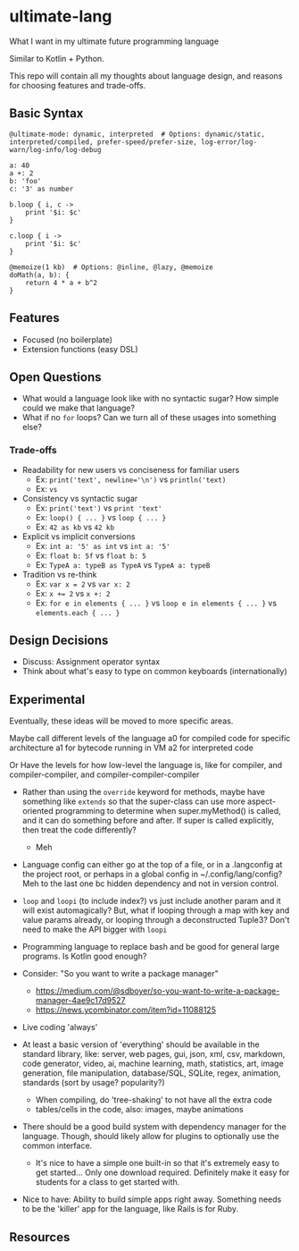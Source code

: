 # ultimate-lang
What I want in my ultimate future programming language

Similar to Kotlin + Python.

This repo will contain all my thoughts about language design, and reasons for choosing features and trade-offs.



## Basic Syntax

```
@ultimate-mode: dynamic, interpreted  # Options: dynamic/static, interpreted/compiled, prefer-speed/prefer-size, log-error/log-warn/log-info/log-debug

a: 40
a +: 2
b: 'foo'
c: '3' as number

b.loop { i, c ->
    print '$i: $c'
}

c.loop { i ->
    print '$i: $c'
}

@memoize(1 kb)  # Options: @inline, @lazy, @memoize
doMath(a, b): {
    return 4 * a + b^2
}
```



## Features
- Focused (no boilerplate)
- Extension functions (easy DSL)



## Open Questions
- What would a language look like with no syntactic sugar? How simple could we make that language?
- What if no `for` loops? Can we turn all of these usages into something else?

### Trade-offs
- Readability for new users vs conciseness for familiar users
  - Ex: `print('text', newline='\n')` vs `println('text)`
  - Ex: `` vs ``
- Consistency vs syntactic sugar
  - Ex: `print('text')` vs `print 'text'`
  - Ex: `loop() { ... }` vs `loop { ... }`
  - Ex:   `42 as kb` vs `42 kb`
- Explicit vs implicit conversions
  - Ex: `int a: '5' as int` vs `int a: '5'`
  - Ex: `float b: 5f` vs `float b: 5`
  - Ex: `TypeA a: typeB as TypeA` vs `TypeA a: typeB`
- Tradition vs re-think
  - Ex: `var x = 2` vs `var x: 2`
  - Ex: `x += 2` vs `x +: 2`
  - Ex: `for e in elements { ... }` vs `loop e in elements { ... }` vs `elements.each { ... }`
  


## Design Decisions
- Discuss: Assignment operator syntax
- Think about what's easy to type on common keyboards (internationally)



## Experimental
Eventually, these ideas will be moved to more specific areas.

Maybe call different levels of the language
 a0 for compiled code for specific architecture
 a1 for bytecode running in VM
 a2 for interpreted code

Or
Have the levels for how low-level the language is, like for compiler, and compiler-compiler, and compiler-compiler-compiler

- Rather than using the `override` keyword for methods, maybe have something like `extends` so that the super-class can use more aspect-oriented programming to determine when super.myMethod() is called, and it can do something before and after. If super is called explicitly, then treat the code differently?
    - Meh

- Language config can either go at the top of a file, or in a .langconfig at the project root, or perhaps in a global config in ~/.config/lang/config? Meh to the last one bc hidden dependency and not in version control.

- `loop` and `loopi` (to include index?) vs just include another param and it will exist automagically? But, what if looping through a map with key and value params already, or looping through a deconstructed Tuple3? Don't need to make the API bigger with `loopi`

- Programming language to replace bash and be good for general large programs. Is Kotlin good enough?

- Consider: "So you want to write a package manager"
    - https://medium.com/@sdboyer/so-you-want-to-write-a-package-manager-4ae9c17d9527
    - https://news.ycombinator.com/item?id=11088125

- Live coding 'always'
- At least a basic version of 'everything' should be available in the standard library, like: server, web pages, gui, json, xml, csv, markdown, code generator, video, ai, machine learning, math, statistics, art, image generation, file manipulation, database/SQL, SQLite, regex, animation, standards (sort by usage? popularity?)
    - When compiling, do 'tree-shaking' to not have all the extra code
    - tables/cells in the code, also: images, maybe animations
- There should be a good build system with dependency manager for the language. Though, should likely allow for plugins to optionally use the common interface.
    - It's nice to have a simple one built-in so that it's extremely easy to get started... Only one download required. Definitely make it easy for students for a class to get started with.
- Nice to have: Ability to build simple apps right away. Something needs to be the 'killer' app for the language, like Rails is for Ruby.



## Resources
